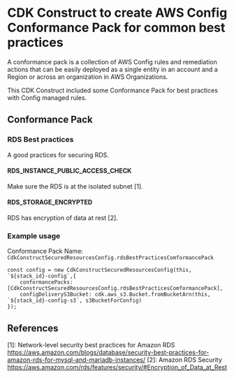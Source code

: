 # CDK Construct to create AWS Config Conformance Pack for common best practices

A conformance pack is a collection of AWS Config rules and remediation actions that can be easily deployed as a single entity in an account and a Region or across an organization in AWS Organizations.

This CDK Construct included some Conformance Pack for best practices with Config managed rules.

## Conformance Pack

### RDS Best practices

A good practices for securing RDS.

#### RDS_INSTANCE_PUBLIC_ACCESS_CHECK
Make sure the RDS is at the isolated subnet [1].

#### RDS_STORAGE_ENCRYPTED
RDS has encryption of data at rest [2].

### Example usage

Conformance Pack Name: `CdkConstructSecuredResourcesConfig.rdsBestPracticesComformancePack`

```
const config = new CdkConstructSecuredResourcesConfig(this, `${stack_id}-config`,{
    conformancePacks: [CdkConstructSecuredResourcesConfig.rdsBestPracticesComformancePack],
    configDeliveryS3Bucket: cdk.aws_s3.Bucket.fromBucketArn(this, `${stack_id}-config-s3`, s3BucketForConfig)  
});

```

## References
[1]: Network-level security best practices for Amazon RDS
https://aws.amazon.com/blogs/database/security-best-practices-for-amazon-rds-for-mysql-and-mariadb-instances/
[2]: Amazon RDS Security
https://aws.amazon.com/rds/features/security/#Encryption_of_Data_at_Rest